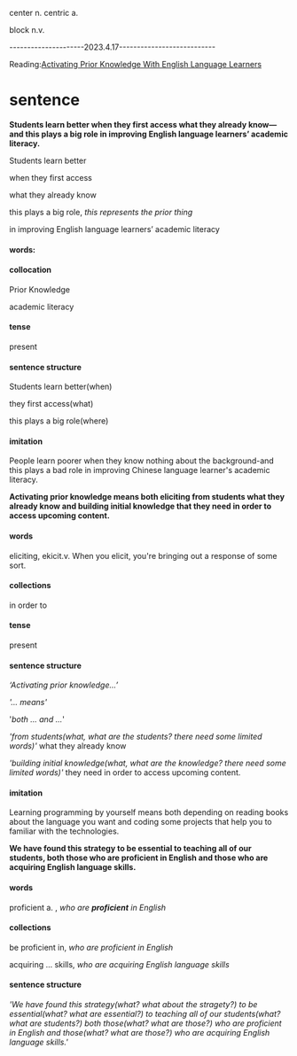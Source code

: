 

center  n.
centric a.

block n.v.

---------------------2023.4.17---------------------------

Reading:[Activating Prior Knowledge With English Language Learners](https://www.edutopia.org/article/activating-prior-knowledge-english-language-learners)

# sentence

**Students learn better when they first access what they already know—and this plays a big role in improving English language learners’ academic literacy.**

Students learn better

when they first access

what they already know

this plays a big role, *this represents the prior thing*

in improving English language learners’ academic literacy

#### words:

#### collocation

Prior Knowledge

academic literacy

#### tense

present

#### sentence structure

Students learn better(when)

they first access(what)

this plays a big role(where)

#### imitation

People learn poorer when they know nothing about the background-and this plays a bad role in improving Chinese language learner's academic literacy.


**Activating prior knowledge means both eliciting from students what they already know and building initial knowledge that they need in order to access upcoming content.**

#### words

eliciting, ekicit.v. When you elicit, you're bringing out a response of some sort.

#### collections

in order to

#### tense

present

#### sentence structure

*‘Activating prior knowledge...’* 

*'... means'*

'*both ... and ...*'

*'from students(what, what are the students? there need some limited words)'* what they already know

*'building initial knowledge(what, what are the knowledge? there need some limited words)'* they need in order to access upcoming content.

#### imitation

Learning programming by yourself means both depending on reading books about the language you want and coding some projects that help you to familiar with the technologies.


**We have found this strategy to be essential to teaching all of our students, both those who are proficient in English and those who are acquiring English language skills.**

#### words

proficient a. , *who are **proficient** in English*

#### collections

be proficient in, *who are proficient in English*

acquiring ... skills, *who are acquiring English language skills*

#### sentence structure

*'We have found this strategy(what? what about the stragety?) to be essential(what? what are essential?) to teaching all of our students(what? what are students?) both those(what? what are those?) who are proficient in English and those(what? what are those?) who are acquiring English language skills.'* 







